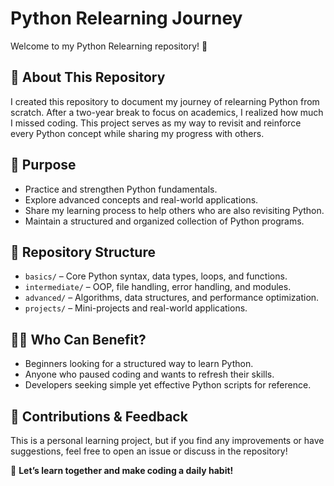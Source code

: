 # Python Relearning Journey  

Welcome to my Python Relearning repository! 🚀  

## 📌 About This Repository  
I created this repository to document my journey of relearning Python from scratch. After a two-year break to focus on academics, I realized how much I missed coding. This project serves as my way to revisit and reinforce every Python concept while sharing my progress with others.  

## 🎯 Purpose  
- Practice and strengthen Python fundamentals.  
- Explore advanced concepts and real-world applications.  
- Share my learning process to help others who are also revisiting Python.  
- Maintain a structured and organized collection of Python programs.  

## 📂 Repository Structure  
- `basics/` – Core Python syntax, data types, loops, and functions.  
- `intermediate/` – OOP, file handling, error handling, and modules.  
- `advanced/` – Algorithms, data structures, and performance optimization.  
- `projects/` – Mini-projects and real-world applications.  

## 👨‍💻 Who Can Benefit?  
- Beginners looking for a structured way to learn Python.  
- Anyone who paused coding and wants to refresh their skills.  
- Developers seeking simple yet effective Python scripts for reference.  

## 🤝 Contributions & Feedback  
This is a personal learning project, but if you find any improvements or have suggestions, feel free to open an issue or discuss in the repository!  

📢 **Let’s learn together and make coding a daily habit!**  

